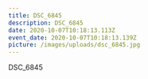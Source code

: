 ```yaml
---
title: DSC_6845
description: DSC_6845
date: 2020-10-07T10:18:13.113Z
event_date: 2020-10-07T10:18:13.139Z
picture: /images/uploads/dsc_6845.jpg
---
```

DSC_6845